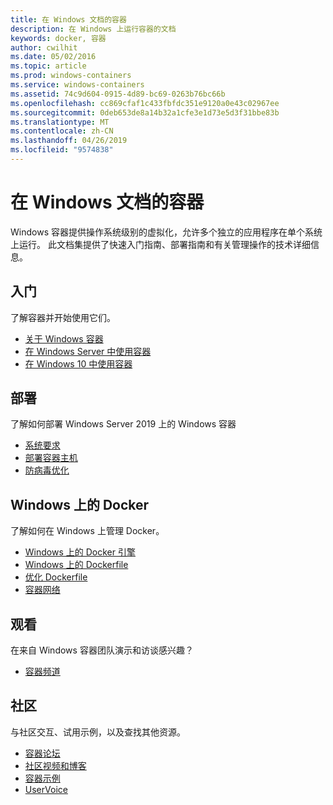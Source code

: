 ```yaml
---
title: 在 Windows 文档的容器
description: 在 Windows 上运行容器的文档
keywords: docker, 容器
author: cwilhit
ms.date: 05/02/2016
ms.topic: article
ms.prod: windows-containers
ms.service: windows-containers
ms.assetid: 74c9d604-0915-4d89-bc69-0263b76bc66b
ms.openlocfilehash: cc869cfaf1c433fbfdc351e9120a0e43c02967ee
ms.sourcegitcommit: 0deb653de8a14b32a1cfe3e1d73e5d3f31bbe83b
ms.translationtype: MT
ms.contentlocale: zh-CN
ms.lasthandoff: 04/26/2019
ms.locfileid: "9574838"
---
```

# <a name="containers-on-windows-documentation"></a>在 Windows 文档的容器

Windows 容器提供操作系统级别的虚拟化，允许多个独立的应用程序在单个系统上运行。 此文档集提供了快速入门指南、部署指南和有关管理操作的技术详细信息。

## <a name="getting-started"></a>入门
了解容器并开始使用它们。
* [关于 Windows 容器](about/index.md)
* [在 Windows Server 中使用容器](quick-start/quick-start-windows-server.md)
* [在 Windows 10 中使用容器](quick-start/quick-start-windows-10.md)

## <a name="deployment"></a>部署
了解如何部署 Windows Server 2019 上的 Windows 容器

* [系统要求](deploy-containers/system-requirements.md)
* [部署容器主机](deploy-containers/deploy-containers-on-server.md)
* [防病毒优化](https://msdn.microsoft.com/en-us/windows/hardware/drivers/ifs/anti-virus-optimization-for-windows-containers)

## <a name="docker-on-windows"></a>Windows 上的 Docker
了解如何在 Windows 上管理 Docker。
* [Windows 上的 Docker 引擎](manage-docker/configure-docker-daemon.md)
* [Windows 上的 Dockerfile](manage-docker/manage-windows-dockerfile.md)
* [优化 Dockerfile](manage-docker/optimize-windows-dockerfile.md)
* [容器网络](container-networking/architecture.md)

## <a name="watch"></a>观看
在来自 Windows 容器团队演示和访谈感兴趣？
* [容器频道](https://channel9.msdn.com/Blogs/containers)

## <a name="community"></a>社区
与社区交互、试用示例，以及查找其他资源。
* [容器论坛](https://social.msdn.microsoft.com/Forums/en-US/home?forum=windowscontainers)
* [社区视频和博客](communitylinks.md)
* [容器示例](https://docs.microsoft.com/en-us/virtualization/windowscontainers/samples)
* [UserVoice](https://windowsserver.uservoice.com/forums/304624-containers)
